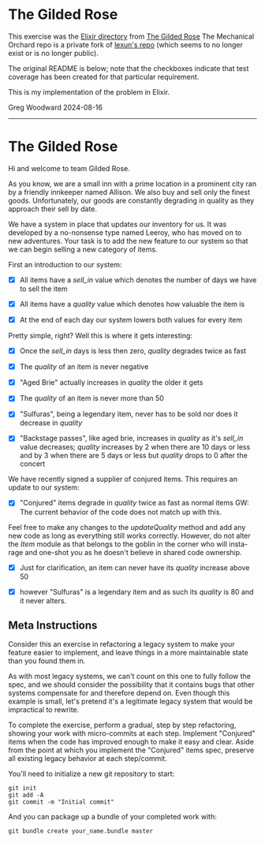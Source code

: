 # The Gilded Rose

This exercise was the [Elixir directory](https://github.com/mechanical-orchard/the-gilded-rose/tree/main/implementations/elixir) 
from [The Gilded Rose](https://github.com/mechanical-orchard/the-gilded-rose)
The Mechanical Orchard repo is a private fork of [lexun's repo](https://github.com/lexun/the-gilded-rose) 
(which seems to no longer exist or is no longer public).  

The original README is below; note that the checkboxes indicate that test coverage has been created for
that particular requirement.

This is my implementation of the problem in Elixir.

Greg Woodward
2024-08-16

----------------------------------------------------------------------------------------------------

# The Gilded Rose

Hi and welcome to team Gilded Rose.

As you know, we are a small inn with a prime location in a prominent city ran by
a friendly innkeeper named Allison. We also buy and sell only the finest goods.
Unfortunately, our goods are constantly degrading in quality as they approach
their sell by date.

We have a system in place that updates our inventory for us. It was developed by
a no-nonsense type named Leeroy, who has moved on to new adventures. Your task
is to add the new feature to our system so that we can begin selling a new
category of items.

First an introduction to our system:

- [x] All items have a _sell_in_ value which denotes the number of days we have to
  sell the item

- [x] All items have a _quality_ value which denotes how valuable the item is

- [x] At the end of each day our system lowers both values for every item

Pretty simple, right? Well this is where it gets interesting:

- [x] Once the _sell_in_ days is less then zero, _quality_ degrades twice as fast

- [x] The _quality_ of an item is never negative

- [x] "Aged Brie" actually increases in _quality_ the older it gets

- [x] The _quality_ of an item is never more than 50

- [x] "Sulfuras", being a legendary item, never has to be sold nor does it decrease
  in _quality_

- [x] "Backstage passes", like aged brie, increases in _quality_ as it's _sell_in_
  value decreases; _quality_ increases by 2 when there are 10 days or less and
  by 3 when there are 5 days or less but _quality_ drops to 0 after the concert

We have recently signed a supplier of conjured items. This requires an update to
our system:

- [x] "Conjured" items degrade in _quality_ twice as fast as normal items
  GW: The current behavior of the code does not match up with this.

Feel free to make any changes to the _updateQuality_ method and add any new code
as long as everything still works correctly. However, do not alter the _Item_
module as that belongs to the goblin in the corner who will insta-rage and
one-shot you as he doesn't believe in shared code ownership.

- [x] Just for clarification, an item can never have its _quality_ increase above 50
  
- [x] however "Sulfuras" is a legendary item and as such its _quality_ is 80 and it
never alters.

## Meta Instructions

Consider this an exercise in refactoring a legacy system to make your feature
easier to implement, and leave things in a more maintainable state than you
found them in.

As with most legacy systems, we can't count on this one to fully follow the
spec, and we should consider the possibility that it contains bugs that other
systems compensate for and therefore depend on. Even though this example is
small, let's pretend it's a legitimate legacy system that would be impractical
to rewrite.

To complete the exercise, perform a gradual, step by step refactoring, showing
your work with micro-commits at each step. Implement "Conjured" items when the
code has improved enough to make it easy and clear. Aside from the point at
which you implement the "Conjured" items spec, preserve all existing legacy
behavior at each step/commit.

You'll need to initialize a new git repository to start:

```
git init
git add -A
git commit -m "Initial commit"
```

And you can package up a bundle of your completed work with:

```
git bundle create your_name.bundle master
```
